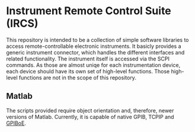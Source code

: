 # Instrument Remote Control Suite (IRCS)

This repository is intended to be a collection of simple software libraries to access remote-controllable electronic instruments. It basicly provides a generic instrument connector, which handles the different interfaces and related functionality.
The instrument itself is accessed via the SCPI commands. As those are almost uniqe for each instrumentation device, each device should have its own set of high-level functions. Those high-level functions are not in the scope of this repository.

## Matlab

The scripts provided require object orientation and, therefore, newer versions of Matlab. Currently, it is capable of native GPIB, TCPIP and [GPIBoE](https://github.com/freakyengine/GPIBoE-Gateway).
